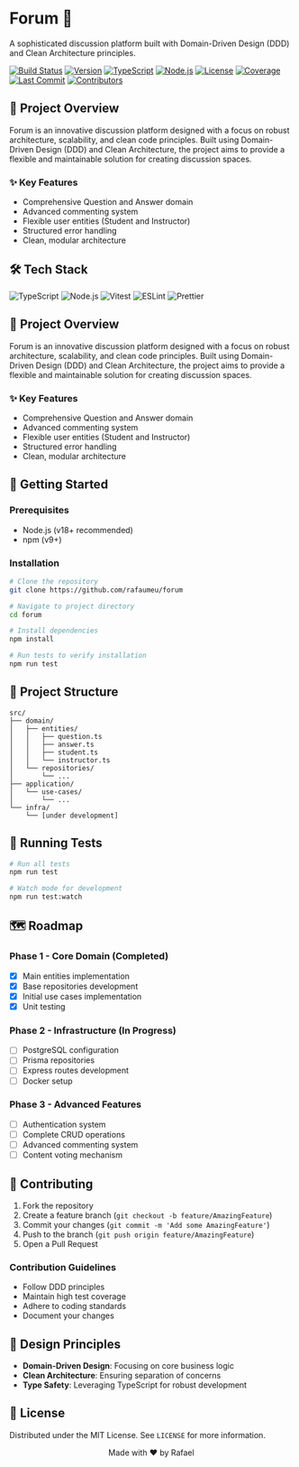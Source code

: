 # Forum 💬

A sophisticated discussion platform built with Domain-Driven Design (DDD) and Clean Architecture principles.

[![Build Status](https://img.shields.io/github/actions/workflow/status/rafaumeu/forum/ci.yml?branch=main&style=for-the-badge&logo=github)](https://github.com/rafaumeu/forum/actions)
[![Version](https://img.shields.io/badge/version-1.0.0-blueviolet?style=for-the-badge)](https://github.com/rafaumeu/forum/releases)
[![TypeScript](https://img.shields.io/badge/TypeScript-4.9.5-3178C6?style=for-the-badge&logo=typescript)](https://www.typescriptlang.org/)
[![Node.js](https://img.shields.io/badge/Node.js-18.x-339933?style=for-the-badge&logo=node.js)](https://nodejs.org/)
[![License](https://img.shields.io/badge/license-MIT-green?style=for-the-badge)](https://opensource.org/licenses/MIT)
[![Coverage](https://img.shields.io/codecov/c/github/rafaumeu/forum?style=for-the-badge&logo=codecov)](https://codecov.io/gh/rafaumeu/forum)
[![Last Commit](https://img.shields.io/github/last-commit/rafaumeu/forum?style=for-the-badge&logo=git)](https://github.com/rafaumeu/forum/commits/main)
[![Contributors](https://img.shields.io/github/contributors/rafaumeu/forum?style=for-the-badge)](https://github.com/rafaumeu/forum/graphs/contributors)

## 🌟 Project Overview

Forum is an innovative discussion platform designed with a focus on robust architecture, scalability, and clean code principles. Built using Domain-Driven Design (DDD) and Clean Architecture, the project aims to provide a flexible and maintainable solution for creating discussion spaces.

### ✨ Key Features

- Comprehensive Question and Answer domain
- Advanced commenting system
- Flexible user entities (Student and Instructor)
- Structured error handling
- Clean, modular architecture

## 🛠 Tech Stack

![TypeScript](https://img.shields.io/badge/-TypeScript-3178C6?style=flat-square&logo=typescript&logoColor=white)
![Node.js](https://img.shields.io/badge/-Node.js-339933?style=flat-square&logo=node.js&logoColor=white)
![Vitest](https://img.shields.io/badge/-Vitest-6E9F18?style=flat-square&logo=vitest&logoColor=white)
![ESLint](https://img.shields.io/badge/-ESLint-4B32C3?style=flat-square&logo=eslint&logoColor=white)
![Prettier](https://img.shields.io/badge/-Prettier-F7B93E?style=flat-square&logo=prettier&logoColor=black)

## 🌟 Project Overview

Forum is an innovative discussion platform designed with a focus on robust architecture, scalability, and clean code principles. Built using Domain-Driven Design (DDD) and Clean Architecture, the project aims to provide a flexible and maintainable solution for creating discussion spaces.

### ✨ Key Features

- Comprehensive Question and Answer domain
- Advanced commenting system
- Flexible user entities (Student and Instructor)
- Structured error handling
- Clean, modular architecture

## 🚀 Getting Started

### Prerequisites

- Node.js (v18+ recommended)
- npm (v9+)

### Installation

```bash
# Clone the repository
git clone https://github.com/rafaumeu/forum

# Navigate to project directory
cd forum

# Install dependencies
npm install

# Run tests to verify installation
npm run test
```

## 📂 Project Structure

```
src/
├── domain/
│   ├── entities/
│   │   ├── question.ts
│   │   ├── answer.ts
│   │   ├── student.ts
│   │   └── instructor.ts
│   └── repositories/
│       └── ...
├── application/
│   └── use-cases/
│       └── ...
└── infra/
    └── [under development]
```

## 🧪 Running Tests

```bash
# Run all tests
npm run test

# Watch mode for development
npm run test:watch
```

## 🗺️ Roadmap

### Phase 1 - Core Domain (Completed)

- [x] Main entities implementation
- [x] Base repositories development
- [x] Initial use cases implementation
- [x] Unit testing

### Phase 2 - Infrastructure (In Progress)

- [ ] PostgreSQL configuration
- [ ] Prisma repositories
- [ ] Express routes development
- [ ] Docker setup

### Phase 3 - Advanced Features

- [ ] Authentication system
- [ ] Complete CRUD operations
- [ ] Advanced commenting system
- [ ] Content voting mechanism

## 🤝 Contributing

1. Fork the repository
2. Create a feature branch (`git checkout -b feature/AmazingFeature`)
3. Commit your changes (`git commit -m 'Add some AmazingFeature'`)
4. Push to the branch (`git push origin feature/AmazingFeature`)
5. Open a Pull Request

### Contribution Guidelines

- Follow DDD principles
- Maintain high test coverage
- Adhere to coding standards
- Document your changes

## 📝 Design Principles

- **Domain-Driven Design**: Focusing on core business logic
- **Clean Architecture**: Ensuring separation of concerns
- **Type Safety**: Leveraging TypeScript for robust development

## 📄 License

Distributed under the MIT License. See `LICENSE` for more information.

<p align="center">
Made with ❤️ by Rafael
</p>

